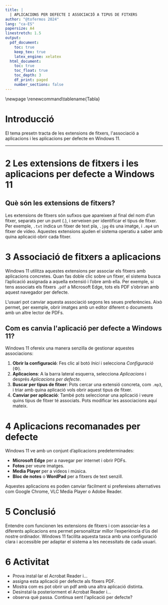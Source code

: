 ```yaml
---
title: |
  | APLICACIONS PER DEFECTE I ASSOCIACIÓ A TIPUS DE FITXERS
author: "@tofermos 2024"
lang: "ca-ES"
papersize: A4
linestretch: 1.5
output:
  pdf_document:
    toc: true
    keep_tex: true
    latex_engine: xelatex
  html_document:
    toc: true
    toc_float: true
    toc_depth: 3
    df_print: paged
    number_sections: false
---
```


  \newpage
  \renewcommand\tablename{Tabla}

# Introducció

El tema presetn tracta de les extensions de fitxers, l'associació a aplicacions i les aplicacions per defecte en Windows 11.

---

# 2 Les extensions de fitxers i les aplicacions per defecte a Windows 11

## Què són les extensions de fitxers?

Les extensions de fitxers són sufixos que apareixen al final del nom d’un fitxer, separats per un punt (.), i serveixen per identificar el tipus de fitxer. Per exemple, `.txt` indica un fitxer de text pla, `.jpg` és una imatge, i `.mp4` un fitxer de vídeo. Aquestes extensions ajuden el sistema operatiu a saber amb quina aplicació obrir cada fitxer.

# 3 Associació de fitxers a aplicacions

Windows 11 utilitza aquestes extensions per associar els fitxers amb aplicacions concretes. Quan fas doble clic sobre un fitxer, el sistema busca l’aplicació assignada a aquella extensió i l’obre amb ella. Per exemple, si tens associats els fitxers `.pdf` a Microsoft Edge, tots els PDF s’obriran amb aquest navegador per defecte.

L’usuari pot canviar aquesta associació segons les seues preferències. Això permet, per exemple, obrir imatges amb un editor diferent o documents amb un altre lector de PDFs.

## Com es canvia l'aplicació per defecte a Windows 11?

Windows 11 ofereix una manera senzilla de gestionar aquestes associacions:

1. **Obrir la configuració**: Fes clic al botó *Inici* i selecciona *Configuració* (⚙️).
2. **Aplicacions**: A la barra lateral esquerra, selecciona *Aplicacions* i després *Aplicacions per defecte*.
3. **Buscar per tipus de fitxer**: Pots cercar una extensió concreta, com `.mp3`, i triar amb quina aplicació vols obrir aquest tipus de fitxer.
4. **Canviar per aplicació**: També pots seleccionar una aplicació i veure quins tipus de fitxer té associats. Pots modificar les associacions aquí mateix.

# 4 Aplicacions recomanades per defecte

Windows 11 ve amb un conjunt d’aplicacions predeterminades:

- **Microsoft Edge** per a navegar per internet i obrir PDFs.
- **Fotos** per veure imatges.
- **Media Player** per a vídeos i música.
- **Bloc de notes** o **WordPad** per a fitxers de text senzill.
  
Aquestes aplicacions es poden canviar fàcilment si prefereixes alternatives com Google Chrome, VLC Media Player o Adobe Reader.

# 5 Conclusió

Entendre com funcionen les extensions de fitxers i com associar-les a diferents aplicacions ens permet personalitzar millor l’experiència d’ús del nostre ordinador. Windows 11 facilita aquesta tasca amb una configuració clara i accessible per adaptar el sistema a les necessitats de cada usuari.

# 6 Activitat

* Prova instal·lar el Acrobat Reader i...
* assigna esta aplicació per defecte als fitxers PDF.
* Mostra com es pot obrir un pdf amb una altra aplicació distinta.
* Desinstal·la posteriorment el Acrobat Reader i...
* observa què passa. Continua sent l'aplicació per defecte?